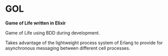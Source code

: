 # GOL

**Game of Life written in Elixir**

Game of Life using BDD during development.

Takes advantage of the lightweight process system of Erlang to provide for asynchronous messaging between different cell processes.
